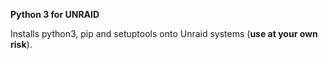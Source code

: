 **Python 3 for UNRAID**

Installs python3, pip and setuptools onto Unraid systems (**use at your own risk**).
